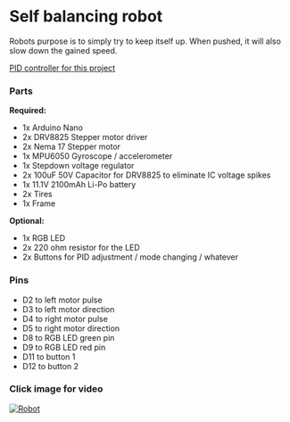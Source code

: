 # Self balancing robot

Robots purpose is to simply try to keep itself up. When pushed, it will also slow down the gained speed.  

[PID controller for this project](https://github.com/rekomerio/simple-pid)

### Parts

**Required:**

- 1x Arduino Nano
- 2x DRV8825 Stepper motor driver
- 2x Nema 17 Stepper motor
- 1x MPU6050 Gyroscope / accelerometer
- 1x Stepdown voltage regulator
- 2x 100uF 50V Capacitor for DRV8825 to eliminate IC voltage spikes
- 1x 11.1V 2100mAh Li-Po battery
- 2x Tires
- 1x Frame

**Optional:**
- 1x RGB LED
- 2x 220 ohm resistor for the LED
- 2x Buttons for PID adjustment / mode changing / whatever

### Pins

- D2 to left motor pulse
- D3 to left motor direction
- D4 to right motor pulse
- D5 to right motor direction
- D8 to RGB LED green pin
- D9 to RGB LED red pin
- D11 to button 1
- D12 to button 2

### Click image for video

[![Robot](https://raw.githubusercontent.com/rekomerio/self-balancing-robot/master/img/self-balancing-robot.jpg)](http://www.youtube.com/watch?v=9eCU7sBP9oE "Robot")
